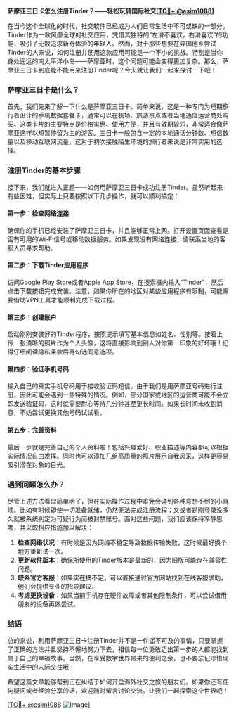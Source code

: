 **萨摩亚三日卡怎么注册Tinder？——轻松玩转国际社交[[TG💪+ @esim1088](https://t.me/s/esim1088)]**

在当今这个全球化的时代，社交软件已经成为人们日常生活中不可或缺的一部分。Tinder作为一款风靡全球的社交应用，凭借其独特的“左滑不喜欢，右滑喜欢”的功能，吸引了无数追求新奇体验的年轻人。然而，对于那些想要在异国他乡尝试Tinder的人来说，如何注册并使用这款应用可能是一个不小的挑战。特别是当你身处遥远的南太平洋小岛——萨摩亚时，这个问题可能会变得更加复杂。那么，萨摩亚三日卡到底能不能用来注册Tinder呢？今天就让我们一起来探讨一下吧！

### 萨摩亚三日卡是什么？

首先，我们先来了解一下什么是萨摩亚三日卡。简单来说，这是一种专门为短期旅行者设计的手机数据套餐卡，通常可以在机场、旅游景点或者当地通信运营商处购买。这类卡片的主要特点是价格实惠、使用方便，并且有效期较短，非常适合像萨摩亚这样以短暂停留为主的游客。三日卡一般包含一定的本地通话分钟数、短信数量以及移动互联网流量，这对于初次接触陌生环境的旅行者来说是非常实用的选择。

### 注册Tinder的基本步骤

接下来，我们就进入正题——如何用萨摩亚三日卡成功注册Tinder。虽然听起来有些困难，但实际上只要按照以下几步操作，就可以顺利搞定：

#### 第一步：检查网络连接
确保你的手机已经安装了萨摩亚三日卡，并且能够正常上网。打开设置页面查看是否有可用的Wi-Fi信号或移动数据服务。如果发现没有网络连接，请联系当地的客服人员寻求帮助。

#### 第二步：下载Tinder应用程序
访问Google Play Store或者Apple App Store，在搜索框内输入“Tinder”，然后点击下载按钮完成安装。注意，如果你所在的地区对某些应用程序有限制，可能需要借助VPN工具才能顺利完成下载过程。

#### 第三步：创建账户
启动刚刚安装好的Tinder程序，按照提示填写基本信息如姓名、性别等。接着上传一张清晰的照片作为个人头像，这将直接影响到别人对你第一印象的好坏哦！记得仔细阅读隐私条款后再勾选同意选项。

#### 第四步：验证手机号码
输入自己的真实手机号码用于接收验证码短信。由于我们是用萨摩亚号码进行注册，因此可能会遇到一些特殊的情况。例如，部分国家或地区的运营商可能不会立即发送验证码，这时就需要耐心等待几分钟甚至更长时间。如果长时间未收到消息，不妨尝试更换其他号码试试看。

#### 第五步：完善资料
最后一步就是完善自己的个人资料啦！包括兴趣爱好、职业描述等内容都可以根据实际情况自由发挥。同时也可以添加几组高质量的照片展示自我风采，这样更容易吸引潜在对象的目光。

### 遇到问题怎么办？

尽管上述方法看似简单明了，但在实际操作过程中难免会碰到各种意想不到的小麻烦。比如有时候即使一切准备就绪，仍然无法完成注册流程；又或者是刚登录没多久就被系统判定为可疑行为而被封禁账号。面对这些问题，我们应该保持冷静思考，并采取相应措施加以解决：

1. **检查网络状况**：有时候是因为网络不稳定导致数据传输失败，这时候最好换个地方重新试一次。
2. **更新软件版本**：确保所使用的Tinder版本是最新的，因为旧版可能存在兼容性问题。
3. **联系官方客服**：如果实在搞不定，可以直接通过官方网站找到在线客服求助，他们会提供专业的指导建议。
4. **考虑更换设备**：如果当前手机存在硬件故障或者其他限制条件，可以尝试借用朋友的设备再做尝试。

### 结语

总的来说，利用萨摩亚三日卡注册Tinder并不是一件遥不可及的事情，只要掌握了正确的方法并且坚持不懈地努力下去，相信每一位勇敢迈出第一步的人都能找到属于自己的幸福故事。当然，在享受数字世界带来的便利之余，也不要忘记珍惜现实生活中的人际交往哦！

希望这篇文章能够帮到正在纠结于如何开启海外社交之旅的朋友们。如果你还有任何疑问或者经验分享的话，欢迎随时留言讨论交流。让我们一起探索这个世界吧！

[[TG💪+ @esim1088](https://t.me/s/esim1088) ![Image](https://i.postimg.cc/4NQfJmqS/Snipaste-2025-05-13-00-14-12.png)]